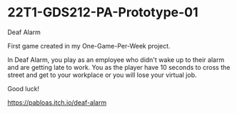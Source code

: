 # 22T1-GDS212-PA-Prototype-01
 Deaf Alarm

First game created in my One-Game-Per-Week project. 

In Deaf Alarm, you play as an employee who didn't wake up to their alarm and are getting late to work. You as the player have 10 seconds to cross the street and get to your workplace or you will lose your virtual job. 

Good luck! 

https://pabloas.itch.io/deaf-alarm
